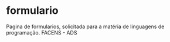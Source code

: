 # formulario
 Pagina de formularios, solicitada para a matéria de linguagens de programação. FACENS - ADS
